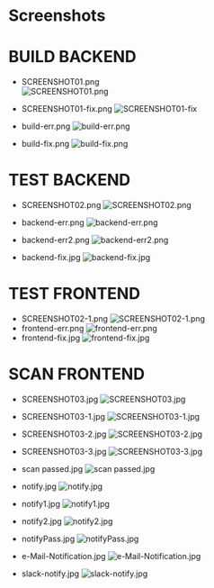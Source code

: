 # Screenshots
 
# BUILD BACKEND
* SCREENSHOT01.png  
 ![SCREENSHOT01.png](./SCREENSHOT01.png)
* SCREENSHOT01-fix.png 
![SCREENSHOT01-fix](./SCREENSHOT01-fix.png)


* build-err.png
![build-err.png](./build-err.png)
* build-fix.png
![build-fix.png](./build-fix.png)

# TEST BACKEND
* SCREENSHOT02.png
![SCREENSHOT02.png](./SCREENSHOT02.png)

* backend-err.png
![backend-err.png](./backend-err.png)
* backend-err2.png
![backend-err2.png](./backend-err2.png)
* backend-fix.jpg
![backend-fix.jpg](./backend-fix.jpg)

# TEST FRONTEND
* SCREENSHOT02-1.png
![SCREENSHOT02-1.png](./SCREENSHOT02-1.png)
* frontend-err.png
![frontend-err.png](./frontend-err.png)
* frontend-fix.jpg
![frontend-fix.jpg](./frontend-fix.jpg)

# SCAN FRONTEND
* SCREENSHOT03.jpg
![SCREENSHOT03.jpg](./SCREENSHOT03.jpg)

* SCREENSHOT03-1.jpg
![SCREENSHOT03-1.jpg](./SCREENSHOT03-1.jpg)

* SCREENSHOT03-2.jpg
![SCREENSHOT03-2.jpg](./SCREENSHOT03-2.jpg)

* SCREENSHOT03-3.jpg
![SCREENSHOT03-3.jpg](./SCREENSHOT03-3.jpg)


* scan passed.jpg
![scan passed.jpg](./scan%20passed.jpg)

* notify.jpg
![notify.jpg](./notify.jpg)

* notify1.jpg
![notify1.jpg](./notify1.jpg)

* notify2.jpg
![notify2.jpg](./notify2.jpg)

* notifyPass.jpg
![notifyPass.jpg](./notifyPass.jpg)

* e-Mail-Notification.jpg
![e-Mail-Notification.jpg](./e-Mail-Notification.jpg)

* slack-notify.jpg
![slack-notify.jpg](./slack-notify.jpg)
